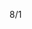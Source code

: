 8/1

<!-- 加班時數
累積4h , 今天加班0h 
-->

<!-- Leetcode刷題  
總刷46題 今天刷了0題
-->

<!--專案
 第一個專案 5/28 合約管理(完成)
 第二個專案 =>物料模擬分析(等API)
 第三個專案 6/18 excelE化(Z_生管_00料品基本資料_V1.0)(完成) 
 第四個專案 6/24 excelE化(Z_物控_01料品領料數量_V1.2)(完成) 
 第五個專案 6/28 excel E 化(Z_倉庫_03料品庫存現況查詢_V1.0)(完成)  
 第六個專案 7/10 標準工時 E 化(完成)
 第七個專案 ==>報表E化 只剩圖表部分(等API)
 第八個專案 7/12 資材料況表 (完成) 虹毓新增需求調整(完成)
 第九個專案 7/31 工令單總表&料品檢驗報表 料品檢驗報表完成 工令單總表完成 (還未給承翰/繳交日期8/8)
 第十個專案 7/30 銷貨明細表 (完成)
 -->

<!-- QCC
業務分析圖表上線後對業務人員的影響 
7/29新增
1.去年與今年同月份各別業務的成長
(因每個地區月份淡旺季不同,單純比個別月份比不太有效)
2.新增個別業務每月績效、成交成長
3.依職位劃分績效、KPI指標達成率作分析
4.分析是否有效以及可行性,能否套用置未來美國業務
-->

<!-- 自學進度 
hello 演算法 
https://www.hello-algo.com/zh-hant/chapter_preface/about_the_book/ 

目前看到5.1堆疊
 -->